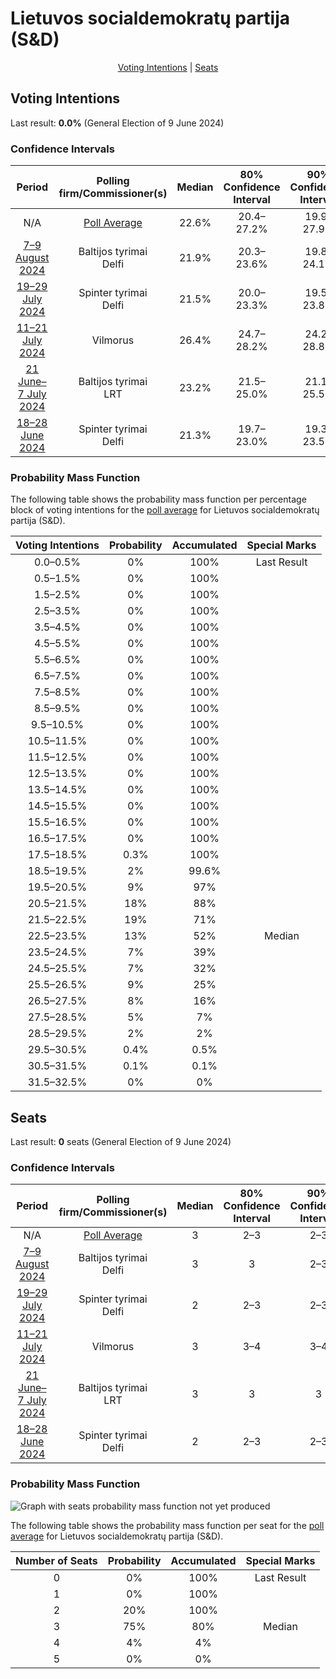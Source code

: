 # Lietuvos socialdemokratų partija (S&D)

<p align="center"><a href="#voting-intentions">Voting Intentions</a> | <a href="#seats">Seats</a></p>

## Voting Intentions

Last result: **0.0%** (General Election of 9 June 2024)

### Confidence Intervals

| Period     | Polling firm/Commissioner(s) | Median | 80% Confidence Interval | 90% Confidence Interval | 95% Confidence Interval | 99% Confidence Interval |
|:----------:|:----------------:|:-----------:|:-----------------------:|:-----------------------:|:-----------------------:|:-----------------------:|
| N/A | [Poll Average](average.html) | 22.6% | 20.4–27.2% | 19.9–27.9% | 19.5–28.5% | 18.7–29.5% |
| [7–9 August 2024](2024-08-09-Baltijostyrimai.html) | Baltijos tyrimai <br> Delfi | 21.9% | 20.3–23.6% | 19.8–24.1% | 19.4–24.6% | 18.7–25.4% |
| [19–29 July 2024](2024-07-29-Spintertyrimai.html) | Spinter tyrimai <br> Delfi | 21.5% | 20.0–23.3% | 19.5–23.8% | 19.1–24.2% | 18.4–25.0% |
| [11–21 July 2024](2024-07-21-Vilmorus.html) | Vilmorus | 26.4% | 24.7–28.2% | 24.2–28.8% | 23.8–29.2% | 23.0–30.1% |
| [21 June–7 July 2024](2024-07-07-Baltijostyrimai.html) | Baltijos tyrimai <br> LRT | 23.2% | 21.5–25.0% | 21.1–25.5% | 20.7–25.9% | 19.9–26.8% |
| [18–28 June 2024](2024-06-28-Spintertyrimai.html) | Spinter tyrimai <br> Delfi | 21.3% | 19.7–23.0% | 19.3–23.5% | 18.9–24.0% | 18.2–24.8% |

### Probability Mass Function

The following table shows the probability mass function per percentage block of voting intentions for the [poll average](average.html) for Lietuvos socialdemokratų partija (S&D).

| Voting Intentions | Probability | Accumulated | Special Marks |
|:-----------------:|:-----------:|:-----------:|:-------------:|
| 0.0–0.5% | 0% | 100% | Last Result |
| 0.5–1.5% | 0% | 100% |  |
| 1.5–2.5% | 0% | 100% |  |
| 2.5–3.5% | 0% | 100% |  |
| 3.5–4.5% | 0% | 100% |  |
| 4.5–5.5% | 0% | 100% |  |
| 5.5–6.5% | 0% | 100% |  |
| 6.5–7.5% | 0% | 100% |  |
| 7.5–8.5% | 0% | 100% |  |
| 8.5–9.5% | 0% | 100% |  |
| 9.5–10.5% | 0% | 100% |  |
| 10.5–11.5% | 0% | 100% |  |
| 11.5–12.5% | 0% | 100% |  |
| 12.5–13.5% | 0% | 100% |  |
| 13.5–14.5% | 0% | 100% |  |
| 14.5–15.5% | 0% | 100% |  |
| 15.5–16.5% | 0% | 100% |  |
| 16.5–17.5% | 0% | 100% |  |
| 17.5–18.5% | 0.3% | 100% |  |
| 18.5–19.5% | 2% | 99.6% |  |
| 19.5–20.5% | 9% | 97% |  |
| 20.5–21.5% | 18% | 88% |  |
| 21.5–22.5% | 19% | 71% |  |
| 22.5–23.5% | 13% | 52% | Median |
| 23.5–24.5% | 7% | 39% |  |
| 24.5–25.5% | 7% | 32% |  |
| 25.5–26.5% | 9% | 25% |  |
| 26.5–27.5% | 8% | 16% |  |
| 27.5–28.5% | 5% | 7% |  |
| 28.5–29.5% | 2% | 2% |  |
| 29.5–30.5% | 0.4% | 0.5% |  |
| 30.5–31.5% | 0.1% | 0.1% |  |
| 31.5–32.5% | 0% | 0% |  |


## Seats

Last result: **0** seats (General Election of 9 June 2024)

### Confidence Intervals

| Period     | Polling firm/Commissioner(s) | Median | 80% Confidence Interval | 90% Confidence Interval | 95% Confidence Interval | 99% Confidence Interval |
|:----------:|:----------------:|:------:|:-----------------------:|:-----------------------:|:-----------------------:|:-----------------------:|
| N/A | [Poll Average](average.html) | 3 | 2–3 | 2–3 | 2–4 | 2–4 |
| [7–9 August 2024](2024-08-09-Baltijostyrimai.html) | Baltijos tyrimai <br> Delfi | 3 | 3 | 2–3 | 2–3 | 2–3 |
| [19–29 July 2024](2024-07-29-Spintertyrimai.html) | Spinter tyrimai <br> Delfi | 2 | 2–3 | 2–3 | 2–3 | 2–3 |
| [11–21 July 2024](2024-07-21-Vilmorus.html) | Vilmorus | 3 | 3–4 | 3–4 | 3–4 | 3–4 |
| [21 June–7 July 2024](2024-07-07-Baltijostyrimai.html) | Baltijos tyrimai <br> LRT | 3 | 3 | 3 | 3 | 3–4 |
| [18–28 June 2024](2024-06-28-Spintertyrimai.html) | Spinter tyrimai <br> Delfi | 2 | 2–3 | 2–3 | 2–3 | 2–3 |

### Probability Mass Function

![Graph with seats probability mass function not yet produced](average-seats-pmf-lietuvossocialdemokratųpartijasd.png "Seats Probability Mass Function")

The following table shows the probability mass function per seat for the [poll average](average.html) for Lietuvos socialdemokratų partija (S&D).

| Number of Seats | Probability | Accumulated | Special Marks |
|:---------------:|:-----------:|:-----------:|:-------------:|
| 0 | 0% | 100% | Last Result |
| 1 | 0% | 100% |  |
| 2 | 20% | 100% |  |
| 3 | 75% | 80% | Median |
| 4 | 4% | 4% |  |
| 5 | 0% | 0% |  |


